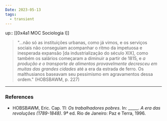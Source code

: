 ```yaml
---
Date: 2023-05-13
tags:
  - transient
---
```

up:: [[0x4a1 MOC Sociologia I]]

> "...não só as instituições urbanas, como já vimos, e os serviços sociais não conseguiam acompanhar o ritmo da impetuosa e inesperada expansão [da industrialização do século XIX], como também os salários começaram a diminuir a partir de 1815, e *a produção e o transporte de alimentos provavelmente decresceu em muitas das grandes cidades* até a era da estrada de ferro.
> Os malthusianos baseavam seu pessimismo em agravamentos dessa ordem." (HOBSBAWM, p. 227)




---
### References
- HOBSBAWM, Eric. Cap. 11: *Os trabalhadores pobres*. In: \_\_\_\_\_. *A era das revoluções (1789-1848)*. 9ª ed. Rio de Janeiro: Paz e Terra, 1996.